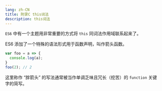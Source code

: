 ```yaml
---
lang: zh-CN
title: 附录C this词法
description: this词法
---
```


`ES6` 中有一个主题用非常重要的方式将 `this` 同词法作用域联系起来了。

ES6 添加了一个特殊的语法形式用于函数声明，叫作箭头函数。

```js
var foo = a => {
  console.log(a);
}
foo(2); // 2
```

这里称作 “胖箭头” 的写法通常被当作单调乏味且冗长（挖苦）的 `function` 关键字的简写。
